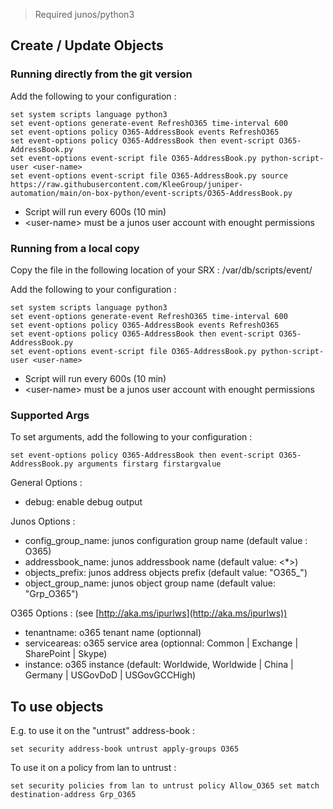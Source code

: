 > Required junos/python3

## Create / Update Objects
### Running directly from the git version

Add the following to your configuration :
```
set system scripts language python3
set event-options generate-event RefreshO365 time-interval 600
set event-options policy O365-AddressBook events RefreshO365
set event-options policy O365-AddressBook then event-script O365-AddressBook.py
set event-options event-script file O365-AddressBook.py python-script-user <user-name>
set event-options event-script file O365-AddressBook.py source https://raw.githubusercontent.com/KleeGroup/juniper-automation/main/on-box-python/event-scripts/O365-AddressBook.py
```
- Script will run every 600s (10 min)
- \<user-name\> must be a junos user account with enought permissions

### Running from a local copy

Copy the file in the following location of your SRX : /var/db/scripts/event/

Add the following to your configuration :
```
set system scripts language python3
set event-options generate-event RefreshO365 time-interval 600
set event-options policy O365-AddressBook events RefreshO365
set event-options policy O365-AddressBook then event-script O365-AddressBook.py
set event-options event-script file O365-AddressBook.py python-script-user <user-name>
```
- Script will run every 600s (10 min)
- \<user-name\> must be a junos user account with enought permissions

### Supported Args

To set arguments, add the following to your configuration :
```
set event-options policy O365-AddressBook then event-script O365-AddressBook.py arguments firstarg firstargvalue
```

General Options :
- debug: enable debug output

Junos Options :
- config_group_name: junos configuration group name (default value : O365)
- addressbook_name: junos addressbook name (default value: <*>)
- objects_prefix: junos address objects prefix (default value: "O365_")
- object_group_name: junos object group name (default value: "Grp_O365")

O365 Options : (see [http://aka.ms/ipurlws](http://aka.ms/ipurlws))
- tenantname: o365 tenant name (optionnal)
- serviceareas: o365 service area (optionnal: Common | Exchange | SharePoint | Skype)
- instance: o365 instance (default: Worldwide, Worldwide | China | Germany | USGovDoD | USGovGCCHigh)

## To use objects

E.g. to use it on the "untrust" address-book :
```
set security address-book untrust apply-groups O365
```

To use it on a policy from lan to untrust :
```
set security policies from lan to untrust policy Allow_O365 set match destination-address Grp_O365
```
